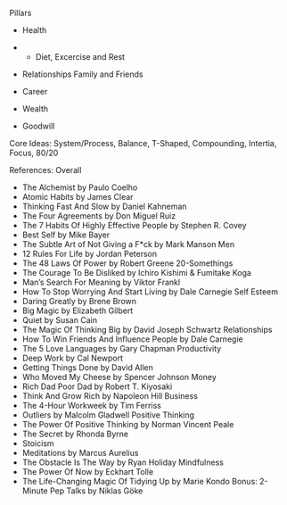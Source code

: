 
Pillars
- Health
- 
  - Diet, Excercise and Rest
- Relationships
  Family and Friends
- Career
  
- Wealth
  
- Goodwill

Core Ideas: System/Process, Balance, T-Shaped, Compounding, Intertia, Focus, 80/20

References:
Overall
- The Alchemist by Paulo Coelho
- Atomic Habits by James Clear
- Thinking Fast And Slow by Daniel Kahneman
- The Four Agreements by Don Miguel Ruiz
- The 7 Habits Of Highly Effective People by Stephen R. Covey
- Best Self by Mike Bayer
- The Subtle Art of Not Giving a F*ck by Mark Manson
Men
- 12 Rules For Life by Jordan Peterson
- The 48 Laws Of Power by Robert Greene
20-Somethings
- The Courage To Be Disliked by Ichiro Kishimi & Fumitake Koga
- Man’s Search For Meaning by Viktor Frankl
- How To Stop Worrying And Start Living by Dale Carnegie
Self Esteem
- Daring Greatly by Brene Brown
- Big Magic by Elizabeth Gilbert
- Quiet by Susan Cain
- The Magic Of Thinking Big by David Joseph Schwartz
Relationships
- How To Win Friends And Influence People by Dale Carnegie
- The 5 Love Languages by Gary Chapman
Productivity
- Deep Work by Cal Newport
- Getting Things Done by David Allen
- Who Moved My Cheese by Spencer Johnson
Money
- Rich Dad Poor Dad by Robert T. Kiyosaki
- Think And Grow Rich by Napoleon Hill
Business
- The 4-Hour Workweek by Tim Ferriss
- Outliers by Malcolm Gladwell
Positive Thinking
- The Power Of Positive Thinking by Norman Vincent Peale
- The Secret by Rhonda Byrne
- Stoicism
- Meditations by Marcus Aurelius
- The Obstacle Is The Way by Ryan Holiday
Mindfulness
- The Power Of Now by Eckhart Tolle
- The Life-Changing Magic Of Tidying Up by Marie Kondo
Bonus: 2-Minute Pep Talks by Niklas Göke


